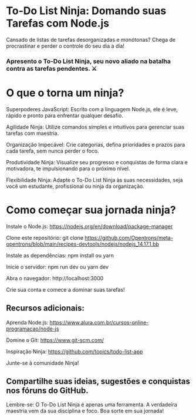 
# To-Do List Ninja: Domando suas Tarefas com Node.js

Cansado de listas de tarefas desorganizadas e monótonas? Chega de procrastinar e perder o controle do seu dia a dia!

### Apresento o To-Do List Ninja, seu novo aliado na batalha contra as tarefas pendentes. ⚔️

# O que o torna um ninja?

Superpoderes JavaScript: Escrito com a linguagem Node.js, ele é leve, rápido e pronto para enfrentar qualquer desafio.

Agilidade Ninja: Utilize comandos simples e intuitivos para gerenciar suas tarefas com maestria.

Organização Impecável: Crie categorias, defina prioridades e prazos para cada tarefa, sem nunca perder o foco.

Produtividade Ninja: Visualize seu progresso e conquistas de forma clara e motivadora, te impulsionando para o próximo nível.

Flexibilidade Ninja: Adapte o To-Do List Ninja às suas necessidades, seja você um estudante, profissional ou ninja da organização.

# Como começar sua jornada ninja?

Instale o Node.js: https://nodejs.org/en/download/package-manager

Clone este repositório: git clone https://github.com/Opentrons/meta-opentrons/blob/main/recipes-devtools/nodejs/nodejs_14.17.1.bb

Instale as dependências: npm install ou yarn

Inicie o servidor: npm run dev ou yarn dev

Abra o navegador: http://localhost:3000

Crie sua conta e comece a dominar suas tarefas!

## Recursos adicionais:

Aprenda Node.js: https://www.alura.com.br/cursos-online-programacao/node-js

Domine o Git: https://www.git-scm.com/

Inspiração Ninja: https://github.com/topics/todo-list-app

Junte-se à comunidade Ninja!

## Compartilhe suas ideias, sugestões e conquistas nos fóruns do GitHub.

Lembre-se: O To-Do List Ninja é apenas uma ferramenta. A verdadeira maestria vem da sua disciplina e foco. Boa sorte em sua jornada!
